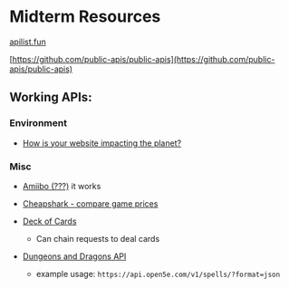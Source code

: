 # Midterm Resources

[apilist.fun](https://apilist.fun)

[https://github.com/public-apis/public-apis](https://github.com/public-apis/public-apis)

## Working APIs:

### Environment

- [How is your website impacting the planet?](https://api.websitecarbon.com/)

### Misc

- [Amiibo (???)](https://amiiboapi.com/) it works

- [Cheapshark - compare game prices](https://apidocs.cheapshark.com/)

- [Deck of Cards](https://deckofcardsapi.com/)

  - Can chain requests to deal cards

- [Dungeons and Dragons API](https://api.open5e.com)
  - example usage: `https://api.open5e.com/v1/spells/?format=json`
